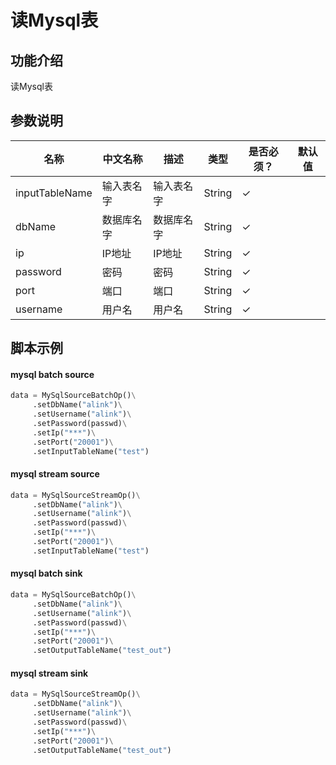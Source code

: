 # 读Mysql表

## 功能介绍
读Mysql表

## 参数说明

<!-- This is the start of auto-generated parameter info -->
<!-- DO NOT EDIT THIS PART!!! -->
| 名称 | 中文名称 | 描述 | 类型 | 是否必须？ | 默认值 |
| --- | --- | --- | --- | --- | --- |
| inputTableName | 输入表名字 | 输入表名字 | String | ✓ |  |
| dbName | 数据库名字 | 数据库名字 | String | ✓ |  |
| ip | IP地址 | IP地址 | String | ✓ |  |
| password | 密码 | 密码 | String | ✓ |  |
| port | 端口 | 端口 | String | ✓ |  |
| username | 用户名 | 用户名 | String | ✓ |  |<!-- This is the end of auto-generated parameter info -->



## 脚本示例

#### mysql batch source 

```python
data = MySqlSourceBatchOp()\
     .setDbName("alink")\
     .setUsername("alink")\
     .setPassword(passwd)\
     .setIp("***")\
     .setPort("20001")\
     .setInputTableName("test")
```

#### mysql stream source 

```python
data = MySqlSourceStreamOp()\
     .setDbName("alink")\
     .setUsername("alink")\
     .setPassword(passwd)\
     .setIp("***")\
     .setPort("20001")\
     .setInputTableName("test")
```

####  mysql batch sink

```python
data = MySqlSourceBatchOp()\
     .setDbName("alink")\
     .setUsername("alink")\
     .setPassword(passwd)\
     .setIp("***")\
     .setPort("20001")\
     .setOutputTableName("test_out")
```

####  mysql stream sink

```python
data = MySqlSourceStreamOp()\
     .setDbName("alink")\
     .setUsername("alink")\
     .setPassword(passwd)\
     .setIp("***")\
     .setPort("20001")\
     .setOutputTableName("test_out")
```

